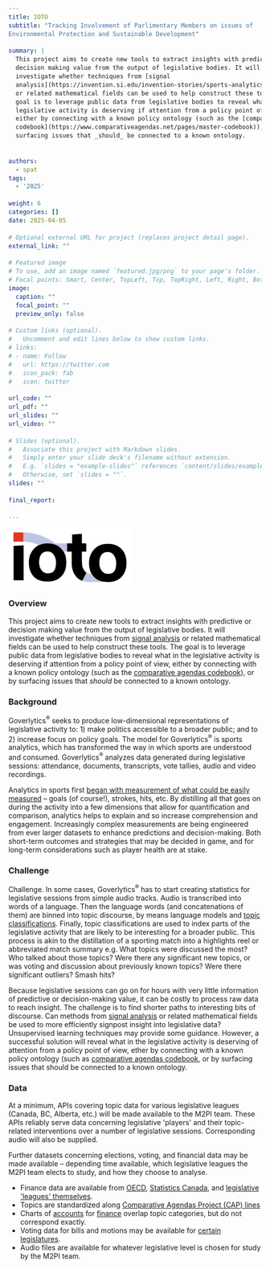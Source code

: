 ```yaml
---
title: IOTO
subtitle: "Tracking Involvement of Parlimentary Members on issues of
Environmental Protection and Sustainable Development"

summary: |
  This project aims to create new tools to extract insights with predictive or
  decision making value from the output of legislative bodies. It will
  investigate whether techniques from [signal
  analysis](https://invention.si.edu/invention-stories/sports-analytics-moneyball)
  or related mathematical fields can be used to help construct these tools. The
  goal is to leverage public data from legislative bodies to reveal what in the
  legislative activity is deserving if attention from a policy point of view,
  either by connecting with a known policy ontology (such as the [comparative agendas
  codebook](https://www.comparativeagendas.net/pages/master-codebook)), or by
  surfacing issues that _should_ be connected to a known ontology.


authors:
  - spat
tags:
  - '2025'

weight: 6
categories: []
date: 2025-04-05

# Optional external URL for project (replaces project detail page).
external_link: ""

# Featured image
# To use, add an image named `featured.jpg/png` to your page's folder.
# Focal points: Smart, Center, TopLeft, Top, TopRight, Left, Right, BottomLeft, Bottom, BottomRight.
image:
  caption: ""
  focal_point: ""
  preview_only: false

# Custom links (optional).
#   Uncomment and edit lines below to show custom links.
# links:
# - name: Follow
#   url: https://twitter.com
#   icon_pack: fab
#   icon: twitter

url_code: ""
url_pdf: ""
url_slides: ""
url_video: ""

# Slides (optional).
#   Associate this project with Markdown slides.
#   Simply enter your slide deck's filename without extension.
#   E.g. `slides = "example-slides"` references `content/slides/example-slides.md`.
#   Otherwise, set `slides = ""`.
slides: ""

final_report:

---
```

![](IOTOLogo.png)

### Overview
This project aims to create new tools to extract insights with predictive or
decision making value from the output of legislative bodies. It will
investigate whether techniques from [signal
analysis](https://invention.si.edu/invention-stories/sports-analytics-moneyball)
or related mathematical fields can be used to help construct these tools. The
goal is to leverage public data from legislative bodies to reveal what in the
legislative activity is deserving if attention from a policy point of view,
either by connecting with a known policy ontology (such as the [comparative agendas
codebook](https://www.comparativeagendas.net/pages/master-codebook)), or by
surfacing issues that _should_ be connected to a known ontology.


### Background

Goverlytics<sup>&reg;</sup> seeks to produce low-dimensional representations of
legislative activity to: 1) make politics accessible to a broader public; and to
2) increase focus on policy goals. The model for Goverlytics<sup>&reg;</sup> is
sports analytics, which has transformed the way in which sports are understood
and consumed.  Goverlytics<sup>&reg;</sup> analyzes data generated during
legislative sessions: attendance, documents, transcripts, vote tallies, audio
and video recordings.

Analytics in sports first [began with measurement of what could be easily
measured](https://invention.si.edu/invention-stories/sports-analytics-moneyball)
– goals (of course!), strokes, hits, etc. By distilling all that goes on during
the activity into a few dimensions that allow for quantification and comparison,
analytics helps to explain and so increase comprehension and engagement.
Increasingly complex measurements are being engineered from ever larger datasets
to enhance predictions and decision-making. Both short-term outcomes and
strategies that may be decided in game, and for long-term considerations such as
player health are at stake.

### Challenge
Challenge. In some cases, Goverlytics<sup>&reg;</sup> has to start creating statistics for
legislative sessions from simple audio tracks.  Audio is transcribed into words
of a language. Then the language words (and concatenations of them) are binned
into topic discourse, by means language models and [topic
classifications](https://www.comparativeagendas.net/datasets_codebooks).
Finally, topic classifications are used to index parts of the legislative
activity that are likely to be interesting for a broader public.  This process
is akin to the distillation of a sporting match into a highlights reel or
abbreviated match summary e.g. What topics were discussed the most? Who talked
about those topics? Were there any significant new topics, or was voting and
discussion about previously known topics? Were there significant outliers? Smash
hits?


Because legislative sessions can go on for hours with very little information of
predictive or decision-making value, it can be costly to process raw data to
reach insight. The challenge is to find shorter paths to interesting bits of
discourse. Can methods from [signal
analysis](https://www.mdpi.com/journal/mathematics/special_issues/Mathematical_Methods_Signal_Analysis)
or related mathematical fields be used to more efficiently signpost insight into
legislative data? Unsupervised learning techniques may provide some guidance.
However, a successful solution will reveal what in the legislative activity is
deserving of attention from a policy point of view, ether by connecting with a
known policy ontology (such as [comparative agendas
codebook](https://www.comparativeagendas.net/pages/master-codebook), or by
surfacing issues that should be connected to a known ontology.


### Data
At a minimum, APIs covering topic data for various legislative leagues (Canada,
BC, Alberta, etc.) will be made available to the M2PI team. These APIs reliably
serve data concerning legislative 'players' and their topic-related interventions
over a number of legislative sessions. Corresponding audio will also be supplied.

Further datasets concerning elections, voting, and financial data may be made
available – depending time available, which legislative leagues the M2PI team
elects to study, and how they choose to analyse.

* Finance data are available from
  [OECD](https://data.oecd.org/gga/general-government-spending.htm), [Statistics
  Canada](https://www150.statcan.gc.ca/n1/en/type/data), and [legislative
  'leagues'
  themselves](https://www2.gov.bc.ca/gov/content/data/statistics/economy/bc-economic-accounts-gdp).
* Topics are standardized along [Comparative Agendas Project (CAP)
  lines](https://www.comparativeagendas.net/pages/master-codebook)
* Charts of
  [accounts](https://www.tpsgc-pwgsc.gc.ca/recgen/pceaf-gwcoa/2324/tdm-toc-eng.html)
  for
      [finance](https://www.oecd-ilibrary.org/sites/df28fbde-en/index.html?itemId=/content/component/df28fbde-en#:~:text=Governments'%20expenditures%20by%20function%20reveal,and%20public%20order%20and%20safety)
      overlap topic categories, but do not correspond exactly.
* Voting data for bills and motions may be available for [certain
  legislatures](https://www.ourcommons.ca/members/en/votes).
* Audio files are available for whatever legislative level is chosen for study
  by the M2PI team.
